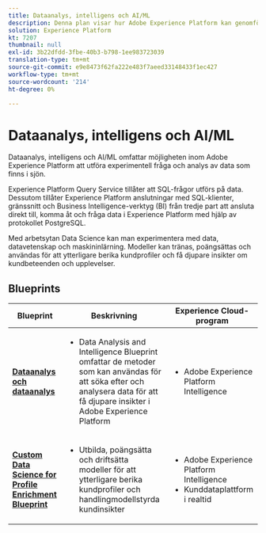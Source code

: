 ```yaml
---
title: Dataanalys, intelligens och AI/ML
description: Denna plan visar hur Adobe Experience Platform kan genomföra experimentella frågor och analyser av data som finns i sjön.
solution: Experience Platform
kt: 7207
thumbnail: null
exl-id: 3b22dfdd-3fbe-40b3-b798-1ee983723039
translation-type: tm+mt
source-git-commit: e9e8473f62fa222e483f7aeed33148433f1ec427
workflow-type: tm+mt
source-wordcount: '214'
ht-degree: 0%

---
```


# Dataanalys, intelligens och AI/ML

Dataanalys, intelligens och AI/ML omfattar möjligheten inom Adobe Experience Platform att utföra experimentell fråga och analys av data som finns i sjön.

Experience Platform Query Service tillåter att SQL-frågor utförs på data. Dessutom tillåter Experience Platform anslutningar med SQL-klienter, gränssnitt och Business Intelligence-verktyg (BI) från tredje part att ansluta direkt till, komma åt och fråga data i Experience Platform med hjälp av protokollet PostgreSQL.

Med arbetsytan Data Science kan man experimentera med data, datavetenskap och maskininlärning. Modeller kan tränas, poängsättas och användas för att ytterligare berika kundprofiler och få djupare insikter om kundbeteenden och upplevelser.

## Blueprints

| Blueprint | Beskrivning | Experience Cloud-program |
|---|---|---|
| **[Dataanalys och dataanalys](analysis.md)** | <ul><li>Data Analysis and Intelligence Blueprint omfattar de metoder som kan användas för att söka efter och analysera data för att få djupare insikter i Adobe Experience Platform</ul></li> | <ul><li> Adobe Experience Platform Intelligence</ul></li> |
| **[Custom Data Science for Profile Enrichment Blueprint](data-science.md)** | <ul><li>Utbilda, poängsätta och driftsätta modeller för att ytterligare berika kundprofiler och handlingmodellstyrda kundinsikter</li></ul> | <ul><li>Adobe Experience Platform Intelligence</li><li> Kunddataplattform i realtid</li></ul> |

